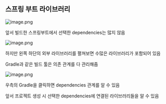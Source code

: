 ## 스프링 부트 라이브러리

![image.png](https://github.com/user-attachments/assets/2eef6df4-c234-4f51-8400-a14685660a02)

앞서 빌드한 스프링부트에서 선택한 dependencies는 많지 않음

![image.png](https://github.com/user-attachments/assets/1d751bd7-fc74-4a69-bd06-5f4eabf3b542)

하지만 왼쪽 하단의 외부 라이브러리를 펼쳐보면 수많은 라이브러리가 포함되어 있음

Gradle과 같은 빌드 툴은 의존 관계를 다 관리해줌

![image.png](https://github.com/user-attachments/assets/7986190d-dc10-4fbd-97c4-cbdafc46d7f4)

우측의 Gradle을 클릭하면 dependencies 관계를 알 수 있음

앞서 프로젝트 생성 시 선택한 dependencies에 연결된 라이브러리들을 알 수 있음